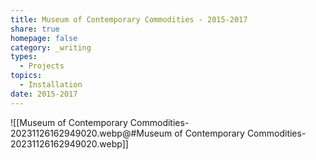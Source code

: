 ```yaml
---
title: Museum of Contemporary Commodities - 2015-2017
share: true
homepage: false
category: _writing
types:
  - Projects
topics:
  - Installation
date: 2015-2017
---
```


![[Museum of Contemporary Commodities-20231126162949020.webp@#Museum of Contemporary Commodities-20231126162949020.webp]]